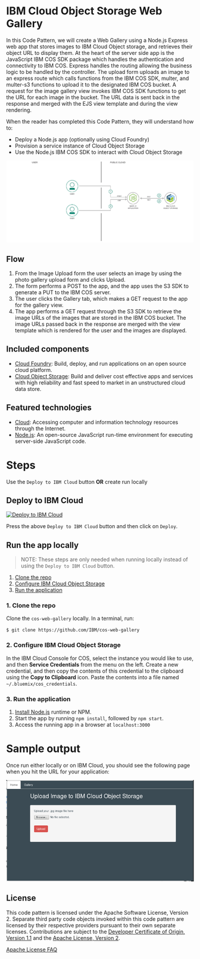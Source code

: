 # IBM Cloud Object Storage Web Gallery

In this Code Pattern, we will create a Web Gallery using a Node.js Express web app that stores images to IBM Cloud Object storage, and retrieves their object URL to display them.  At the heart of the server side app is the JavaScript IBM COS SDK package which handles the authentication and connectivity to IBM COS. Express handles the routing allowing the business logic to be handled by the controller. The upload form uploads an image to an express route which calls functions from the IBM COS SDK, multer, and multer-s3 functions to upload it to the designated IBM COS bucket. A request for the image gallery view invokes IBM COS SDK functions to get the URL for each image in the bucket. The URL data is sent back in the response and merged with the EJS view template and during the view rendering.

When the reader has completed this Code Pattern, they will understand how to:

* Deploy a Node.js app (optionally using Cloud Foundry)
* Provision a service instance of Cloud Object Storage
* Use the Node.js IBM COS SDK to interact with Cloud Object Storage

![](doc/source/images/architecture.png)

## Flow

1. From the Image Upload form the user selects an image by using the photo gallery upload form and clicks Upload.
2. The form performs a POST to the app, and the app uses the S3 SDK to generate a PUT to the IBM COS server.
3. The user clicks the Gallery tab, which makes a GET request to the app for the gallery view.
4. The app performs a GET request through the S3 SDK to retrieve the image URLs of the images that are stored in the IBM COS bucket. The image URLs passed back in the response are merged with the view template which is rendered for the user and the images are displayed.

## Included components

* [Cloud Foundry](https://www.cloudfoundry.org/): Build, deploy, and run applications on an open source cloud platform.
* [Cloud Object Storage](https://cloud.ibm.com/catalog/services/cloud-object-storage): Build and deliver cost effective apps and services with high reliability and fast speed to market in an unstructured cloud data store.

## Featured technologies

* [Cloud](https://developer.ibm.com/depmodels/cloud/): Accessing computer and information technology resources through the Internet.
* [Node.js](https://nodejs.org/): An open-source JavaScript run-time environment for executing server-side JavaScript code.

# Steps
Use the ``Deploy to IBM Cloud`` button **OR** create run locally

## Deploy to IBM Cloud

[![Deploy to IBM Cloud](https://cloud.ibm.com/devops/setup/deploy/button.png)](https://cloud.ibm.com/devops/setup/deploy?repository=https://github.com/IBM/cos-web-gallery)

Press the above ``Deploy to IBM Cloud`` button and then click on ``Deploy``.

## Run the app locally
> NOTE: These steps are only needed when running locally instead of using the ``Deploy to IBM Cloud`` button.

1. [Clone the repo](#1-clone-the-repo)
2. [Configure IBM Cloud Object Storage](#2-configure-ibm-cloud-object-storage)
3. [Run the application](#3-run-the-application)

### 1. Clone the repo

Clone the `cos-web-gallery` locally. In a terminal, run:

```
$ git clone https://github.com/IBM/cos-web-gallery
```

### 2. Configure IBM Cloud Object Storage

In the IBM Cloud Console for COS, select the instance you would like to use, and then **Service Credentials** from the menu on the left.  Create a new credential, and then copy the contents of this credential to the clipboard using the **Copy to Clipboard** icon.  Paste the contents into a file named `~/.bluemix/cos_credentials`.

### 3. Run the application
1. [Install Node.js][] runtime or NPM.
1. Start the app by running `npm install`, followed by `npm start`.
1. Access the running app in a browser at `localhost:3000`

# Sample output

Once run either locally or on IBM Cloud, you should see the following page when you hit the URL for your application:

![](doc/source/images/cos_webgallery.png)

## License

This code pattern is licensed under the Apache Software License, Version 2. Separate third party code objects invoked within this code pattern are licensed by their respective providers pursuant to their own separate licenses. Contributions are subject to the [Developer Certificate of Origin, Version 1.1](https://developercertificate.org/) and the [Apache License, Version 2](https://www.apache.org/licenses/LICENSE-2.0.txt).

[Apache License FAQ](https://www.apache.org/foundation/license-faq.html#WhatDoesItMEAN)

[Install Node.js]: https://nodejs.org/en/download/
